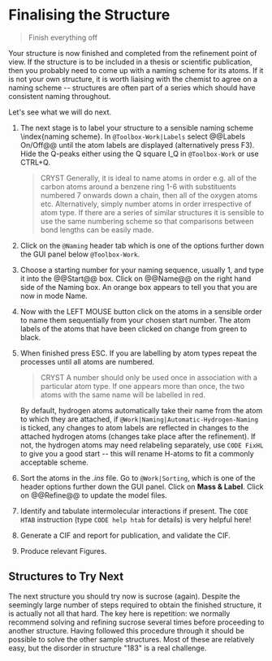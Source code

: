 # Finalising the Structure
> Finish everything off

Your structure is now finished and completed from the refinement point of view. If the structure is to be included in a thesis or scientific publication, then you probably need to come up with a naming scheme for its atoms. If it is not your own structure, it is worth liaising with the chemist to agree on a naming scheme -- structures are often part of a series which should have consistent naming throughout.

Let's see what we will do next.

1. The next stage is to label your structure to a sensible naming scheme \index{naming scheme}. In `@Toolbox-Work|Labels` select @@Labels On/Off@@ until the atom labels are displayed (alternatively press F3). Hide the Q-peaks either using the Q square I_Q in `@Toolbox-Work` or use CTRL+Q.

    >CRYST Generally,  it is ideal to name atoms in order e.g. all of the carbon atoms around a benzene ring 1-6 with substituents numbered 7 onwards down a chain, then all of the oxygen atoms etc. Alternatively, simply number atoms in order irrespective of atom type. If there are a series of similar structures it is sensible to use the same numbering scheme so that comparisons between bond lengths can be easily made.

2. Click on the `@Naming` header tab which is one of the options further down the GUI panel below `@Toolbox-Work`.
3. Choose a starting number for your naming sequence, usually 1, and type it into the @@Start@@ box. Click on @@Name@@ on the right hand side of the Naming box. An orange box appears to tell you that you are now in mode Name.
4. Now with the LEFT MOUSE button click on the atoms in a sensible order to name them sequentially from your chosen start number. The atom labels of the atoms that have been clicked on change from green to black.
5. When finished press ESC. If you are labelling by atom types repeat the processes until all atoms are numbered.

    >CRYST A number should only be used once in association with a particular atom type. If one appears more than once, the two atoms with the same name will be labelled in red.

    By default, hydrogen atoms automatically take their name from the atom to which they are attached, if `@Work|Naming|Automatic-Hydrogen-Naming` is ticked, any changes to atom labels are reflected in changes to the attached hydrogen atoms (changes take place after the refinement). If not, the hydrogen atoms may need relabeling separately, use `CODE FixHL` to give you a good start -- this will rename H-atoms to fit a commonly acceptable scheme.
6.  Sort the atoms in the *.ins* file. Go to `@Work|Sorting`, which is one of the header options further down the GUI panel. Click on **Mass & Label**. Click on @@Refine@@ to update the model files.
7. Identify and tabulate intermolecular interactions if present. The `CODE HTAB` instruction (type `CODE help htab` for details) is very helpful here!
8. Generate a CIF and report for publication, and validate the CIF.
9. Produce relevant Figures.

## Structures to Try Next
The next structure you should try now is sucrose (again). Despite the seemingly large number of steps required to obtain the finished structure, it is actually not all that hard. The key here is repetition: we normally recommend solving and refining sucrose several times before proceeding to another structure.
Having followed this procedure through it should be possible to solve the other sample structures. Most of these are relatively easy, but the disorder in structure "183" is a real challenge.
